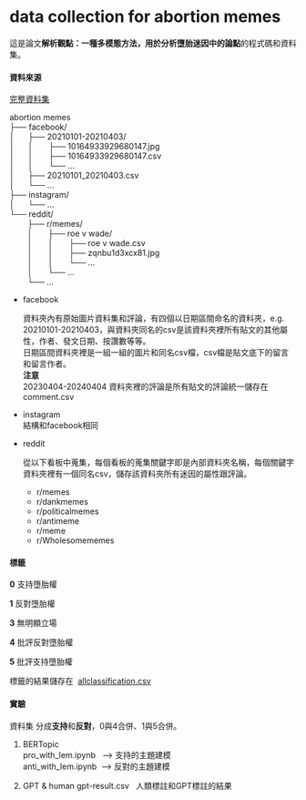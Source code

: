 # data collection for abortion memes
這是論文**解析觀點：一種多模態方法，用於分析墮胎迷因中的論點**的程式碼和資料集。

#### 資料來源

 [完整資料集](<https://drive.google.com/drive/folders/1U17i1n4X1wwCJUmg5FUBimTgtP9hIXQ4?usp=sharing>)

 abortion memes\
├── facebook/               \
│&nbsp;&nbsp;&nbsp;&nbsp;&nbsp;&nbsp;├── 20210101-20210403/        \
│&nbsp;&nbsp;&nbsp;&nbsp;&nbsp;&nbsp;│&nbsp;&nbsp;&nbsp;&nbsp;&nbsp;&nbsp;&nbsp;├── 10164933929680147.jpg\
│&nbsp;&nbsp;&nbsp;&nbsp;&nbsp;&nbsp;│&nbsp;&nbsp;&nbsp;&nbsp;&nbsp;&nbsp;&nbsp;├── 10164933929680147.csv\
│&nbsp;&nbsp;&nbsp;&nbsp;&nbsp;&nbsp;│&nbsp;&nbsp;&nbsp;&nbsp;&nbsp;&nbsp;&nbsp;└── ...       \
│&nbsp;&nbsp;&nbsp;&nbsp;&nbsp;&nbsp;├── 20210101_20210403.csv        \
│&nbsp;&nbsp;&nbsp;&nbsp;&nbsp;&nbsp;└── ...       \
├── instagram/             \
│&nbsp;&nbsp;&nbsp;&nbsp;&nbsp;&nbsp;└── ...  \
└── reddit/              \
&nbsp;&nbsp;&nbsp;&nbsp;&nbsp;&nbsp;&nbsp;&nbsp;├── r/memes/        \
&nbsp;&nbsp;&nbsp;&nbsp;&nbsp;&nbsp;&nbsp;&nbsp;│&nbsp;&nbsp;&nbsp;&nbsp;&nbsp;&nbsp;&nbsp;├── roe v wade/\
&nbsp;&nbsp;&nbsp;&nbsp;&nbsp;&nbsp;&nbsp;&nbsp;│&nbsp;&nbsp;&nbsp;&nbsp;&nbsp;&nbsp;&nbsp;│&nbsp;&nbsp;&nbsp;&nbsp;&nbsp;&nbsp;&nbsp;├── roe v wade.csv\
&nbsp;&nbsp;&nbsp;&nbsp;&nbsp;&nbsp;&nbsp;&nbsp;│&nbsp;&nbsp;&nbsp;&nbsp;&nbsp;&nbsp;&nbsp;│&nbsp;&nbsp;&nbsp;&nbsp;&nbsp;&nbsp;&nbsp;├── zqnbu1d3xcx81.jpg\
&nbsp;&nbsp;&nbsp;&nbsp;&nbsp;&nbsp;&nbsp;&nbsp;│&nbsp;&nbsp;&nbsp;&nbsp;&nbsp;&nbsp;&nbsp;│&nbsp;&nbsp;&nbsp;&nbsp;&nbsp;&nbsp;&nbsp;└── ... \
&nbsp;&nbsp;&nbsp;&nbsp;&nbsp;&nbsp;&nbsp;&nbsp;│&nbsp;&nbsp;&nbsp;&nbsp;&nbsp;&nbsp;&nbsp;└── ...\
&nbsp;&nbsp;&nbsp;&nbsp;&nbsp;&nbsp;&nbsp;&nbsp;└── ...  

* facebook

  資料夾內有原始圖片資料集和評論，有四個以日期區間命名的資料夾，e.g. 20210101-20210403，與資料夾同名的csv是該資料夾裡所有貼文的其他屬性，作者、發文日期、按讚數等等。\
日期區間資料夾裡是一組一組的圖片和同名csv檔，csv檔是貼文底下的留言和留言作者。\
  **注意**\
  20230404-20240404 資料夾裡的評論是所有貼文的評論統一儲存在comment.csv
* instagram\
  結構和facebook相同
* reddit

  從以下看板中蒐集，每個看板的蒐集關鍵字即是內部資料夾名稱，每個關鍵字資料夾裡有一個同名csv，儲存該資料夾所有迷因的屬性跟評論。
  * r/memes
  * r/dankmemes
  * r/politicalmemes
  * r/antimeme
  * r/meme
  * r/Wholesomememes

#### 標籤
**0** 支持墮胎權

**1** 反對墮胎權

**3** 無明顯立場

**4** 批評反對墮胎權

**5** 批評支持墮胎權

標籤的結果儲存在&nbsp;&nbsp;[allclassification.csv](allclassification.csv)

#### 實驗
資料集
分成**支持**和**反對**，0與4合併、1與5合併。

1. BERTopic\
   pro_with_lem.ipynb&nbsp;&nbsp;&nbsp;--> 支持的主題建模\
   anti_with_lem.ipynb&nbsp;&nbsp;--> 反對的主題建模

2. GPT & human
   gpt-result.csv&nbsp;&nbsp;&nbsp;人類標註和GPT標註的結果


